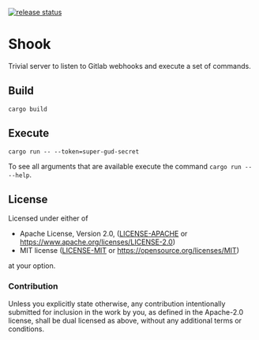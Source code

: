[![release status](https://github.com/geoffjay/shook/workflows/release.yml/badge.svg)](https://github.com/geoffjay/shook/actions?query=workflow%3A%22release.yml%22)

# Shook

Trivial server to listen to Gitlab webhooks and execute a set of commands.

## Build

```shell
cargo build
```

## Execute

```shell
cargo run -- --token=super-gud-secret
```

To see all arguments that are available execute the command `cargo run -- --help`.

## License

Licensed under either of

* Apache License, Version 2.0, ([LICENSE-APACHE](LICENSE-APACHE) or https://www.apache.org/licenses/LICENSE-2.0)
* MIT license ([LICENSE-MIT](LICENSE-MIT) or https://opensource.org/licenses/MIT)

at your option.

### Contribution

Unless you explicitly state otherwise, any contribution intentionally
submitted for inclusion in the work by you, as defined in the Apache-2.0
license, shall be dual licensed as above, without any additional terms or
conditions.
